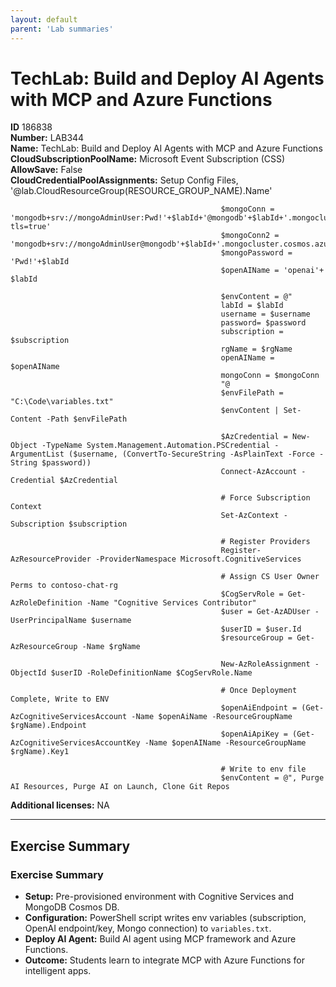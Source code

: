 ```yaml
---
layout: default
parent: 'Lab summaries'
---
```


# TechLab: Build and Deploy AI Agents with MCP and Azure Functions

**ID** 186838  
**Number:** LAB344  
**Name:** TechLab: Build and Deploy AI Agents with MCP and Azure Functions
**CloudSubscriptionPoolName:** Microsoft Event Subscription (CSS)  
**AllowSave:** False  
**CloudCredentialPoolAssignments:** Setup Config Files, '@lab.CloudResourceGroup(RESOURCE_GROUP_NAME).Name'
                                                   
                                                   $mongoConn = 'mongodb+srv://mongoAdminUser:Pwd!'+$labId+'@mongodb'+$labId+'.mongocluster.cosmos.azure.com/?tls=true'
                                                   $mongoConn2 = 'mongodb+srv://mongoAdminUser@mongodb'+$labId+'.mongocluster.cosmos.azure.com'
                                                   $mongoPassword = 'Pwd!'+$labId
                                                   $openAIName = 'openai'+ $labId 
                                                   
                                                   $envContent = @"
                                                   labId = $labId
                                                   username = $username
                                                   password= $password
                                                   subscription = $subscription
                                                   rgName = $rgName
                                                   openAIName = $openAIName
                                                   mongoConn = $mongoConn
                                                   "@
                                                   $envFilePath = "C:\Code\variables.txt"
                                                   $envContent | Set-Content -Path $envFilePath
                                                   
                                                   $AzCredential = New-Object -TypeName System.Management.Automation.PSCredential -ArgumentList ($username, (ConvertTo-SecureString -AsPlainText -Force -String $password))
                                                   Connect-AzAccount -Credential $AzCredential
                                                   
                                                   # Force Subscription Context
                                                   Set-AzContext -Subscription $subscription 
                                                   
                                                   # Register Providers
                                                   Register-AzResourceProvider -ProviderNamespace Microsoft.CognitiveServices
                                                   
                                                   # Assign CS User Owner Perms to contoso-chat-rg
                                                   $CogServRole = Get-AzRoleDefinition -Name "Cognitive Services Contributor"
                                                   $user = Get-AzADUser -UserPrincipalName $username
                                                   $userID = $user.Id
                                                   $resourceGroup = Get-AzResourceGroup -Name $rgName
                                                   
                                                   New-AzRoleAssignment -ObjectId $userID -RoleDefinitionName $CogServRole.Name
                                                   
                                                   # Once Deployment Complete, Write to ENV
                                                   $openAiEndpoint = (Get-AzCognitiveServicesAccount -Name $openAiName -ResourceGroupName $rgName).Endpoint
                                                   $openAiApiKey = (Get-AzCognitiveServicesAccountKey -Name $openAIName -ResourceGroupName $rgName).Key1
                                                   
                                                   # Write to env file
                                                   $envContent = @", Purge AI Resources, Purge AI on Launch, Clone Git Repos  
**Additional licenses:** NA  

---

## Exercise Summary
### Exercise Summary
- **Setup:** Pre-provisioned environment with Cognitive Services and MongoDB Cosmos DB.
- **Configuration:** PowerShell script writes env variables (subscription, OpenAI endpoint/key, Mongo connection) to `variables.txt`.
- **Deploy AI Agent:** Build AI agent using MCP framework and Azure Functions.
- **Outcome:** Students learn to integrate MCP with Azure Functions for intelligent apps.

